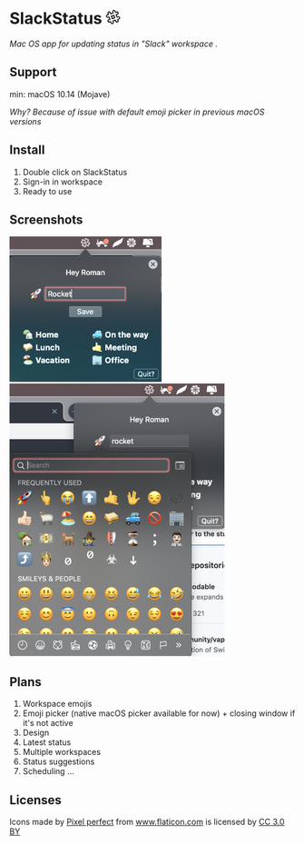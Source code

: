 # SlackStatus <img src="https://github.com/romanfurman6/SlackStatus/blob/master/Screenshots/icon.png?raw=true" height="25" width="25"/>

*Mac OS app for updating status in "Slack" workspace .*

## Support

min: macOS 10.14 (Mojave)

*Why? Because of issue with default emoji picker in previous macOS versions*

## Install
1) Double click on SlackStatus
2) Sign-in in workspace
3) Ready to use

## Screenshots
<img src="https://github.com/romanfurman6/SlackStatus/blob/master/Screenshots/1.png?raw=true" height="256" width="268"/>
<img src="https://github.com/romanfurman6/SlackStatus/blob/master/Screenshots/2.png?raw=true" height="480" width="379"/>

## Plans
1. Workspace emojis
2. Emoji picker (native macOS picker available for now) + closing window if it's not active
3. Design
4. Latest status
5. Multiple workspaces
6. Status suggestions
7. Scheduling
...

## Licenses

<div>Icons made by <a href="https://www.flaticon.com/authors/pixel-perfect" title="Pixel perfect">Pixel perfect</a> from <a href="https://www.flaticon.com/" 			    title="Flaticon">www.flaticon.com</a> is licensed by <a href="http://creativecommons.org/licenses/by/3.0/" 			    title="Creative Commons BY 3.0" target="_blank">CC 3.0 BY</a></div>
